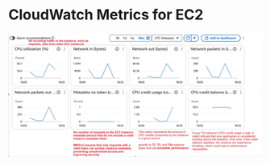 # CloudWatch Metrics for EC2
![cloudwatch_ec2_default_metrics.png](../diagrams/cloudwatch_ec2_default_metrics.png)